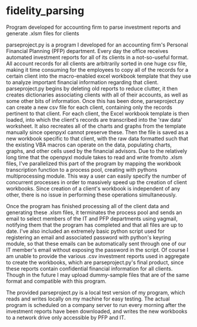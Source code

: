 # fidelity_parsing
Program developed for accounting firm to parse investment reports and generate .xlsm files for clients

parseproject.py is a program I developed for an accounting firm's Personal Financial Planning (PFP) department.  Every day the office receives automated investment reports for all of its clients in a not-so-useful format.  All account records for all clients are arbitrarily sorted in one huge csv file, making it time consuming for the employees to copy all of the records for a certain client into the macro-enabled excel workbook template that they use to analyze important financial information regarding that client. parseproject.py begins by deleting old reports to reduce clutter, it then creates dictionaries associating clients with all of their accounts, as well as some other bits of information.  Once this has been done, parseproject.py can create a new csv file for each client, containing only the records pertinent to that client.  For each client, the Excel workbook template is then loaded, into which the client's records are transcribed into the 'raw data' worksheet.  It also recreates all of the charts and graphs from the template manually since openpyxl cannot preserve these.  Then the file is saved as a new workbook specific to that client, with the raw data formatted such that the existing VBA macros can operate on the data, populating charts, graphs, and other cells used by the financial advisors.  Due to the relatively long time that the openpyxl module takes to read and write from/to .xlsm files, I've parallelized this part of the program by mapping the workbook transcription function to a process pool, creating with pythons multiprocessing module.  This way a user can easily specify the number of concurrent processes in order to massively speed up the creation of client workbooks.  Since creation of a client's workbook is independent of any other, there is no issue in performing these operations simultaneously.  

  Once the program has finished processing all of the client data and generating these .xlsm files, it terminates the process pool and sends an email to select members of the IT and PFP departments using yagmail, notifying them that the program has completed and that all files are up to date.  I've also included an extremely basic python script used for registering an email and associated password with python's keyring module, so that these emails can be automatically sent through one of our IT member's email without exposing the password in the script. Of course I am unable to provide the various .csv investment reports used in aggregate to create the workbooks, which are parseproject.py's final product, since these reports contain confidential financial information for all clients.  Though in the future I may upload dummy-sample files that are of the same format and compatible with this program.  
  
The provided parseproject.py is a local test version of my program, which reads and writes locally on my machine for easy testing.  The actual program is scheduled on a company server to run every morning after the investment reports have been downloaded, and writes the new workbooks to a network drive only accessible by PFP and IT.  

